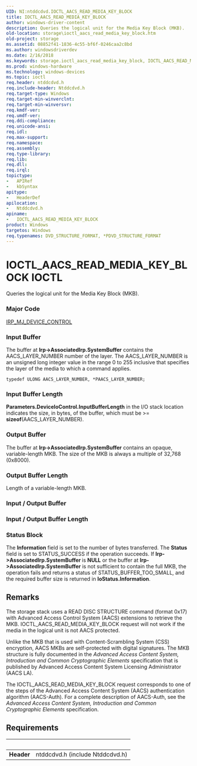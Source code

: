 ```yaml
---
UID: NI:ntddcdvd.IOCTL_AACS_READ_MEDIA_KEY_BLOCK
title: IOCTL_AACS_READ_MEDIA_KEY_BLOCK
author: windows-driver-content
description: Queries the logical unit for the Media Key Block (MKB).
old-location: storage\ioctl_aacs_read_media_key_block.htm
old-project: storage
ms.assetid: 08852f41-1836-4c55-bf6f-0246caa2c8bd
ms.author: windowsdriverdev
ms.date: 2/16/2018
ms.keywords: storage.ioctl_aacs_read_media_key_block, IOCTL_AACS_READ_MEDIA_KEY_BLOCK control code [Storage Devices], IOCTL_AACS_READ_MEDIA_KEY_BLOCK, ntddcdvd/IOCTL_AACS_READ_MEDIA_KEY_BLOCK, k307_0e90884e-4c78-4fd5-b30c-eed14d73ba5e.xml
ms.prod: windows-hardware
ms.technology: windows-devices
ms.topic: ioctl
req.header: ntddcdvd.h
req.include-header: Ntddcdvd.h
req.target-type: Windows
req.target-min-winverclnt: 
req.target-min-winversvr: 
req.kmdf-ver: 
req.umdf-ver: 
req.ddi-compliance: 
req.unicode-ansi: 
req.idl: 
req.max-support: 
req.namespace: 
req.assembly: 
req.type-library: 
req.lib: 
req.dll: 
req.irql: 
topictype:
-	APIRef
-	kbSyntax
apitype:
-	HeaderDef
apilocation:
-	Ntddcdvd.h
apiname:
-	IOCTL_AACS_READ_MEDIA_KEY_BLOCK
product: Windows
targetos: Windows
req.typenames: DVD_STRUCTURE_FORMAT, *PDVD_STRUCTURE_FORMAT
---
```


# IOCTL_AACS_READ_MEDIA_KEY_BLOCK IOCTL
Queries the logical unit for the Media Key Block (MKB).

### Major Code
[IRP_MJ_DEVICE_CONTROL](xref:"https://docs.microsoft.com/en-us/windows-hardware/drivers/kernel/irp-mj-device-control")

### Input Buffer
The buffer at <b>Irp-&gt;AssociatedIrp.SystemBuffer</b> contains the AACS_LAYER_NUMBER number of the layer. The AACS_LAYER_NUMBER is an unsigned long integer value in the range 0 to 255 inclusive that specifies the layer of the media to which a command applies.

<code>typedef ULONG AACS_LAYER_NUMBER, *PAACS_LAYER_NUMBER;
</code>

### Input Buffer Length
<b>Parameters.DeviceIoControl.InputBufferLength</b> in the I/O stack location indicates the size, in bytes, of the buffer, which must be &gt;= <b>sizeof</b>(AACS_LAYER_NUMBER).

### Output Buffer
The buffer at <b>Irp-&gt;AssociatedIrp.SystemBuffer</b> contains an opaque, variable-length MKB. The size of the MKB is always a multiple of 32,768 (0x8000).

### Output Buffer Length
Length of a variable-length MKB.

### Input / Output Buffer
<text></text>

### Input / Output Buffer Length
<text></text>

### Status Block
The <b>Information</b> field is set to the number of bytes transferred. The <b>Status</b> field is set to STATUS_SUCCESS if the operation succeeds. If <b>Irp-&gt;AssociatedIrp.SystemBuffer </b>is <b>NULL</b> or the buffer at <b>Irp-&gt;AssociatedIrp.SystemBuffer</b> is not sufficient to contain the full MKB, the operation fails and returns a status of STATUS_BUFFER_TOO_SMALL, and the required buffer size is returned in <b>IoStatus.Information</b>.

## Remarks
The storage stack uses a READ DISC STRUCTURE command (format 0x17) with Advanced Access Control System (AACS) extensions to retrieve the MKB. IOCTL_AACS_READ_MEDIA_KEY_BLOCK request will not work if the media in the logical unit is not AACS protected. 

Unlike the MKB that is used with Content-Scrambling System (CSS) encryption, AACS MKBs are self-protected with digital signatures. The MKB structure is fully documented in the <i>Advanced Access Content System, Introduction and Common Cryptographic Elements</i> specification that is published by Advanced Access Content System Licensing Administrator (AACS LA).

The IOCTL_AACS_READ_MEDIA_KEY_BLOCK request corresponds to one of the steps of the Advanced Access Content System (AACS) authentication algorithm (AACS-Auth). For a complete description of AACS-Auth, see the <i>Advanced Access Content System, Introduction and Common Cryptographic Elements</i> specification.

## Requirements
| &nbsp; | &nbsp; |
| ---- |:---- |
| **Header** | ntddcdvd.h (include Ntddcdvd.h) |